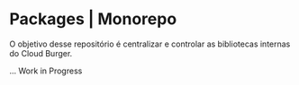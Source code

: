 # Packages | Monorepo

O objetivo desse repositório é centralizar e controlar as bibliotecas internas do Cloud Burger.

... Work in Progress

